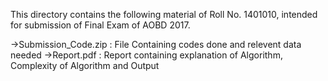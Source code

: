 This directory contains the following material of Roll No. 1401010, intended for submission of Final Exam of AOBD 2017.

   ->Submission_Code.zip : File Containing codes done and relevent data needed
   ->Report.pdf : Report containing explanation of Algorithm, Complexity of Algorithm and Output
